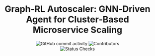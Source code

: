 <h1 align="center">Graph‑RL Autoscaler: GNN‑Driven Agent for Cluster‑Based Microservice Scaling</h1>

<div align="center">
  <img src="https://img.shields.io/github/commit-activity/t/SlyPex/graph-gym-hpa" alt="GitHub commit activity">
  <img src="https://img.shields.io/github/contributors/SlyPex/graph-gym-hpa" alt="Contributors">
  <br/>
  <img src="https://github.com/SlyPex/graph-gym-hpa/actions/workflows/ci.yml/badge.svg" alt="Status Checks">
  
</div>
